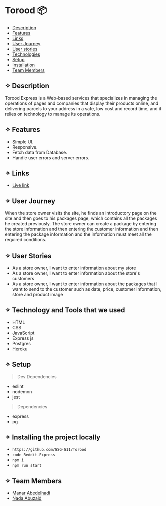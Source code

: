 # Torood &#128230;
- [Description](#Description)
- [Features](#features)
- [Links](#Links)
- [User Journey](#Journey)
- [User stories](#stories)
- [Technologies](#Technology)
- [Setup](#setup)
- [Installation](#install)
- [Team Members](#team)

## ✧ <span id='Description'>Description</span>


Torood Express is a Web-based services that specializes in managing the operations of pages and companies that display their products online, and delivering parcels to your address in a safe, low cost and record time, and it relies on technology to manage its operations.

## ✧ <span id="features">Features</span>

- Simple UI.
- Responsive.
- Fetch data from Database.
- Handle user errors and server errors.

## ✧ <span id='Links'>Links</span>

- [Live link](https://torood.herokuapp.com/)

## ✧ <span id='Journey'>User Journey</span>

When the store owner visits the site, he finds an introductory page on the site and then goes to his packages page, which contains all the packages he created previously.
The store owner can create a package by entering the store information and then entering the customer information and then entering the package information and the information must meet all the required conditions.

## ✧ <span id='stories'>User Stories</span>

- As a store owner, I want to enter information about my store
- As a store owner, I want to enter information about the store's customers
- As a store owner, I want to enter information about the packages that I want to send to the customer such as date, price, customer information, store and product image


## ✧ <span id='Technology'>Technology and Tools that we used</span>

- HTML
- CSS
- JavaScript
- Express js
- Postgres
- Heroku


## ✧ <span id="setup">Setup</span>

> Dev Dependencies

- eslint
- nodemon
- jest

> Dependencies

- express
- pg

## ✧ <span id='install'>Installing the project locally</span>

- `https://github.com/GSG-G11/Torood`
- `code Reddit-Express`
- `npm i`
- `npm run start`

## ✧ <span id='team'>Team Members</span>
- [Manar Abedelhadi](https://github.com/manar-abed)
- [Nada Abuzaid](https://github.com/nada-abuzaid)